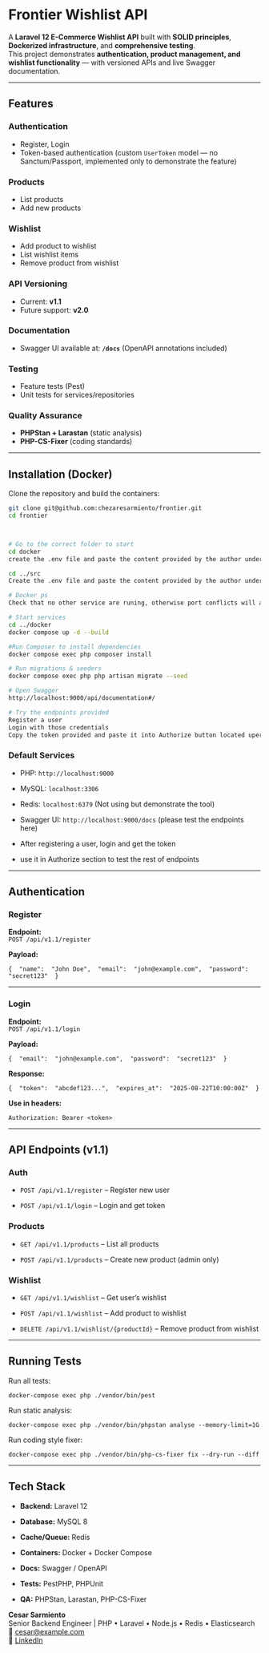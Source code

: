 # Frontier Wishlist API

A **Laravel 12 E-Commerce Wishlist API** built with **SOLID principles**, **Dockerized infrastructure**, and **comprehensive testing**.  
This project demonstrates **authentication, product management, and wishlist functionality** — with versioned APIs and live Swagger documentation.

---

## Features

### **Authentication**
- Register, Login
- Token-based authentication (custom `UserToken` model — no Sanctum/Passport, implemented only to demonstrate the feature)

### **Products**
- List products  
- Add new products

### **Wishlist**
- Add product to wishlist  
- List wishlist items  
- Remove product from wishlist

### **API Versioning**
- Current: **v1.1**  
- Future support: **v2.0**

### **Documentation**
- Swagger UI available at: **`/docs`** (OpenAPI annotations included)

### **Testing**
- Feature tests (Pest)  
- Unit tests for services/repositories  

### **Quality Assurance**
- **PHPStan + Larastan** (static analysis)  
- **PHP-CS-Fixer** (coding standards)

---

## Installation (Docker)

Clone the repository and build the containers:

```bash
git clone git@github.com:chezaresarmiento/frontier.git
cd frontier



# Go to the correct folder to start
cd docker
create the .env file and paste the content provided by the author under .env_docker

cd ../src
Create the .env file and paste the content provided by the author under .env_laravel

# Docker ps
Check that no other service are runing, otherwise port conflicts will arise

# Start services
cd ../docker
docker compose up -d --build

#Run Composer to install dependencies
docker compose exec php composer install

# Run migrations & seeders
docker compose exec php php artisan migrate --seed

# Open Swagger
http://localhost:9000/api/documentation#/

# Try the endpoints provided
Register a user
Login with those credentials
Copy the token provided and paste it into Authorize button located uper right


```

### **Default Services**

-   PHP: `http://localhost:9000`
    
-   MySQL: `localhost:3306`
    
-   Redis: `localhost:6379` (Not using but demonstrate the tool)
    
-   Swagger UI: `http://localhost:9000/docs` (please test the endpoints here)
-   After registering a user, login and get the token
-   use it in Authorize section to test the rest of endpoints
    

----------

## Authentication

### **Register**

**Endpoint:**  
`POST /api/v1.1/register`

**Payload:**

`{  "name":  "John Doe",  "email":  "john@example.com",  "password":  "secret123"  }` 

----------

### **Login**

**Endpoint:**  
`POST /api/v1.1/login`

**Payload:**

`{  "email":  "john@example.com",  "password":  "secret123"  }` 

**Response:**

`{  "token":  "abcdef123...",  "expires_at":  "2025-08-22T10:00:00Z"  }` 

**Use in headers:**

`Authorization: Bearer <token>` 

----------

## API Endpoints (v1.1)

### **Auth**

-   `POST /api/v1.1/register` – Register new user
    
-   `POST /api/v1.1/login` – Login and get token
    
    

### **Products**

-   `GET /api/v1.1/products` – List all products
    
-   `POST /api/v1.1/products` – Create new product (admin only)
    

### **Wishlist**

-   `GET /api/v1.1/wishlist` – Get user’s wishlist
    
-   `POST /api/v1.1/wishlist` – Add product to wishlist
    
-   `DELETE /api/v1.1/wishlist/{productId}` – Remove product from wishlist
    

----------

## Running Tests

Run all tests:

`docker-compose exec php ./vendor/bin/pest` 

Run static analysis:

`docker-compose exec php ./vendor/bin/phpstan analyse --memory-limit=1G` 

Run coding style fixer:

`docker-compose exec php ./vendor/bin/php-cs-fixer fix --dry-run --diff` 

----------

##  Tech Stack

-   **Backend:** Laravel 12
    
-   **Database:** MySQL 8
    
-   **Cache/Queue:** Redis
    
-   **Containers:** Docker + Docker Compose
    
-   **Docs:** Swagger / OpenAPI
    
-   **Tests:** PestPHP, PHPUnit
    
-   **QA:** PHPStan, Larastan, PHP-CS-Fixer


**Cesar Sarmiento**  
Senior Backend Engineer | PHP • Laravel • Node.js • Redis • Elasticsearch  
📧 [cesar@example.com](mailto:cesar@opulence.com)  
🔗 [LinkedIn](https://linkedin.com/in/cesarsarmiento)